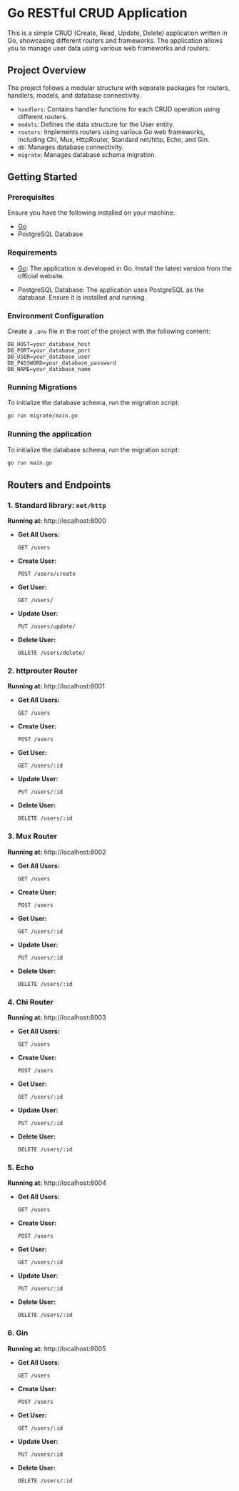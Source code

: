 # Go RESTful CRUD Application

This is a simple CRUD (Create, Read, Update, Delete) application written in Go, showcasing different routers and frameworks. The application allows you to manage user data using various web frameworks and routers.

## Project Overview

The project follows a modular structure with separate packages for routers, handlers, models, and database connectivity.

- `handlers`: Contains handler functions for each CRUD operation using different routers.
- `models`: Defines the data structure for the User entity.
- `routers`: Implements routers using various Go web frameworks, including Chi, Mux, HttpRouter, Standard net/http, Echo, and Gin.
- `db`: Manages database connectivity.
- `migrate`: Manages database schema migration.

## Getting Started

### Prerequisites

Ensure you have the following installed on your machine:

- [Go](https://golang.org/dl/)
- PostgreSQL Database

### Requirements

- [Go](https://golang.org/dl/): The application is developed in Go. Install the latest version from the official website.

- PostgreSQL Database: The application uses PostgreSQL as the database. Ensure it is installed and running.

### Environment Configuration

Create a `.env` file in the root of the project with the following content:

```env
DB_HOST=your_database_host
DB_PORT=your_database_port
DB_USER=your_database_user
DB_PASSWORD=your_database_password
DB_NAME=your_database_name
```

### Running Migrations

To initialize the database schema, run the migration script:

```bash
go run migrate/main.go
```

### Running the application

To initialize the database schema, run the migration script:

```bash
go run main.go
```

## Routers and Endpoints

### 1. Standard library: `net/http`

**Running at:** http://localhost:8000

- **Get All Users:**
  ```plaintext
  GET /users
  ```
- **Create User:**
  ```plaintext
  POST /users/create
  ```
- **Get User:**
  ```plaintext
  GET /users/
  ```
- **Update User:**
  ```plaintext
  PUT /users/update/
  ```
- **Delete User:**
  ```plaintext
  DELETE /users/delete/
  ```

### 2. httprouter Router

**Running at:** http://localhost:8001

- **Get All Users:**
  ```plaintext
  GET /users
  ```
- **Create User:**
  ```plaintext
  POST /users
  ```
- **Get User:**
  ```plaintext
  GET /users/:id
  ```
- **Update User:**
  ```plaintext
  PUT /users/:id
  ```
- **Delete User:**
  ```plaintext
  DELETE /users/:id
  ```

### 3. Mux Router

**Running at:** http://localhost:8002

- **Get All Users:**
  ```plaintext
  GET /users
  ```
- **Create User:**
  ```plaintext
  POST /users
  ```
- **Get User:**
  ```plaintext
  GET /users/:id
  ```
- **Update User:**
  ```plaintext
  PUT /users/:id
  ```
- **Delete User:**
  ```plaintext
  DELETE /users/:id
  ```

### 4. Chi Router

**Running at:** http://localhost:8003

- **Get All Users:**
  ```plaintext
  GET /users
  ```
- **Create User:**
  ```plaintext
  POST /users
  ```
- **Get User:**
  ```plaintext
  GET /users/:id
  ```
- **Update User:**
  ```plaintext
  PUT /users/:id
  ```
- **Delete User:**
  ```plaintext
  DELETE /users/:id
  ```

### 5. Echo

**Running at:** http://localhost:8004

- **Get All Users:**
  ```plaintext
  GET /users
  ```
- **Create User:**
  ```plaintext
  POST /users
  ```
- **Get User:**
  ```plaintext
  GET /users/:id
  ```
- **Update User:**
  ```plaintext
  PUT /users/:id
  ```
- **Delete User:**
  ```plaintext
  DELETE /users/:id
  ```

### 6. Gin

**Running at:** http://localhost:8005

- **Get All Users:**
  ```plaintext
  GET /users
  ```
- **Create User:**
  ```plaintext
  POST /users
  ```
- **Get User:**
  ```plaintext
  GET /users/:id
  ```
- **Update User:**
  ```plaintext
  PUT /users/:id
  ```
- **Delete User:**
  ```plaintext
  DELETE /users/:id
  ```
